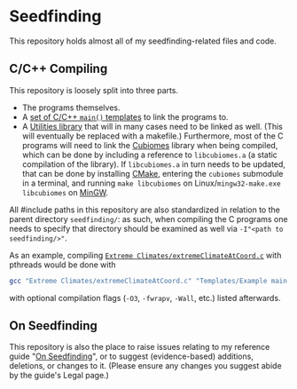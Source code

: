# Seedfinding
This repository holds almost all of my seedfinding-related files and code.

## C/C++ Compiling
This repository is loosely split into three parts.
- The programs themselves.
- A [set of C/C++ `main()` templates](./Templates) to link the programs to.
- A [Utilities library](./Utilities) that will in many cases need to be linked as well. (This will eventually be replaced with a makefile.)
Furthermore, most of the C programs will need to link the [Cubiomes](https://github.com/Cubitect/cubiomes) library when being compiled, which can be done by including a reference to `libcubiomes.a` (a static compilation of the library). If `libcubiomes.a` in turn needs to be updated, that can be done by installing [CMake](https://cmake.org/), entering the `cubiomes` submodule in a terminal, and running `make libcubiomes` on Linux/`mingw32-make.exe libcubiomes` on [MinGW](https://www.mingw-w64.org/).

All #include paths in this repository are also standardized in relation to the parent directory `seedfinding/`: as such, when compiling the C programs one needs to specify that directory should be examined as well via `-I"<path to seedfinding/>"`.

As an example, compiling [`Extreme Climates/extremeClimateAtCoord.c`](./Extreme%20Climates/extremeClimateAtCoord.c) with pthreads would be done with
```bash
gcc "Extreme Climates/extremeClimateAtCoord.c" "Templates/Example main (pthreads).c" "Utilities/Climates.c" "Utilities/Spawn.c" "libcubiomes.a" -I"<path to seedfinding/>" -o <executable name>
```
with optional compilation flags (`-O3`, `-fwrapv`, `-Wall`, etc.) listed afterwards.

## On Seedfinding
This repository is also the place to raise issues relating to my reference guide "[On Seedfinding](https://docs.google.com/document/d/1V1wpuHcewQM3loxzVW0LQqASc17LkxeN6qugebkHkJ8)", or to suggest (evidence-based) additions, deletions, or changes to it. (Please ensure any changes you suggest abide by the guide's Legal page.)